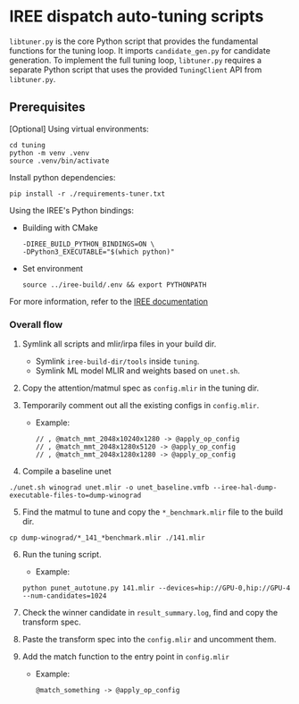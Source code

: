 # IREE dispatch auto-tuning scripts
`libtuner.py` is the core Python script that provides the fundamental functions for the tuning loop. It imports `candidate_gen.py` for candidate generation. To implement the full tuning loop, `libtuner.py` requires a separate Python script that uses the provided `TuningClient` API from `libtuner.py`.

## Prerequisites
[Optional] Using virtual environments:
```shell
cd tuning
python -m venv .venv
source .venv/bin/activate
```
Install python dependencies:
```shell
pip install -r ./requirements-tuner.txt
```
Using the IREE's Python bindings:
   - Building with CMake
     ```shell
     -DIREE_BUILD_PYTHON_BINDINGS=ON \
     -DPython3_EXECUTABLE="$(which python)"
     ```
   - Set environment
      ```shell
      source ../iree-build/.env && export PYTHONPATH
      ```
For more information, refer to the [IREE documentation](https://iree.dev/building-from-source/getting-started/#python-bindings)

### Overall flow

1. Symlink all scripts and mlir/irpa files in your build dir.
   - Symlink `iree-build-dir/tools` inside `tuning`.
   - Symlink ML model MLIR and weights based on `unet.sh`.

2. Copy the attention/matmul spec as `config.mlir` in the tuning dir.

3. Temporarily comment out all the existing configs in `config.mlir`.
   - Example:
     ```mlir
     // , @match_mmt_2048x10240x1280 -> @apply_op_config
     // , @match_mmt_2048x1280x5120 -> @apply_op_config
     // , @match_mmt_2048x1280x1280 -> @apply_op_config
     ```

4. Compile a baseline unet
```shell
./unet.sh winograd unet.mlir -o unet_baseline.vmfb --iree-hal-dump-executable-files-to=dump-winograd
```

5. Find the matmul to tune and copy the `*_benchmark.mlir` file to the build dir.
```shell
cp dump-winograd/*_141_*benchmark.mlir ./141.mlir
```

6. Run the tuning script.
   - Example:
    ```shell
    python punet_autotune.py 141.mlir --devices=hip://GPU-0,hip://GPU-4 --num-candidates=1024
    ```

7. Check the winner candidate in `result_summary.log`, find and copy the transform spec.

8. Paste the transform spec into the `config.mlir` and uncomment them.

9. Add the match function to the entry point in `config.mlir`
   - Example:
     ```mlir
     @match_something -> @apply_op_config
     ```